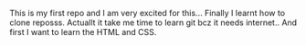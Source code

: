 This is my first repo and I am very excited for this...
Finally I learnt how to clone reposss.
Actuallt it take me time to learn git bcz it needs internet..
And first I want to learn the HTML and CSS.
